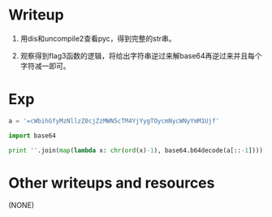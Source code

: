 # Writeup

1. 用dis和uncompile2查看pyc，得到完整的str串。

2. 观察得到flag3函数的逻辑，将给出字符串逆过来解base64再逆过来并且每个字符减一即可。

# Exp

```python
a = '=cWbihGfyMzNllzZ0cjZzMWN5cTM4YjYygTOycmNycWNyYmM1Ujf'

import base64

print ''.join(map(lambda x: chr(ord(x)-1), base64.b64decode(a[::-1])))[::-1]
```

# Other writeups and resources

(NONE)
